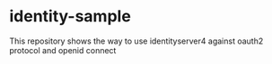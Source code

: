 # identity-sample
This repository shows the way to use identityserver4 against oauth2 protocol and openid connect 

